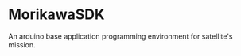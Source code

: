 MorikawaSDK
===========

An arduino base application programming environment for satellite's mission.

